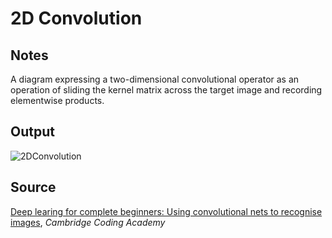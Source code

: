 # 2D Convolution

## Notes

A diagram expressing a two-dimensional convolutional operator as an operation of sliding the kernel matrix across the target image and recording elementwise products.

## Output

![2DConvolution](https://www.dropbox.com/s/qs4tojv5u5h48lf/2d_convolution.png?raw=1)

## Source

[Deep learing for complete beginners: Using convolutional nets to recognise images](http://online.cambridgecoding.com/notebooks/cca_admin/convolutional-neural-networks-with-keras), *Cambridge Coding Academy*
